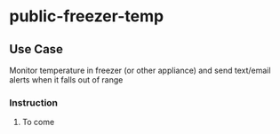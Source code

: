 # public-freezer-temp

## Use Case
Monitor temperature in freezer (or other appliance) and send text/email alerts when it falls out of range

### Instruction
1. To come

